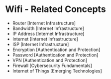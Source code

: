 # Wifi - Related Concepts

- Router [Internet Infrastructure]
- Bandwidth [Internet Infrastructure]
- IP Address [Internet Infrastructure]
- Internet [Internet Infrastructure]
- ISP [Internet Infrastructure]
- Encryption [Authentication and Protection]
- Password [Authentication and Protection]
- VPN [Authentication and Protection]
- Firewall [Cybersecurity Fundamentals]
- Internet of Things [Emerging Technologies]
